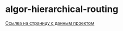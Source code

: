 # algor-hierarchical-routing
[Ссылка на страницу с данным проектом](https://poliklot.ru/algor/lab_2/)
